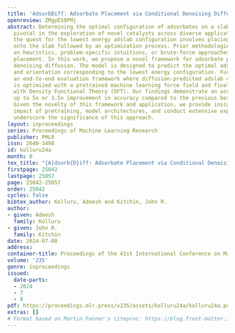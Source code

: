 ```yaml
---
title: 'AdsorbDiff: Adsorbate Placement via Conditional Denoising Diffusion'
openreview: ZMgpE58PMj
abstract: Determining the optimal configuration of adsorbates on a slab (adslab) is
  pivotal in the exploration of novel catalysts across diverse applications. Traditionally,
  the quest for the lowest energy adslab configuration involves placing the adsorbate
  onto the slab followed by an optimization process. Prior methodologies have relied
  on heuristics, problem-specific intuitions, or brute-force approaches to guide adsorbate
  placement. In this work, we propose a novel framework for adsorbate placement using
  denoising diffusion. The model is designed to predict the optimal adsorbate site
  and orientation corresponding to the lowest energy configuration. Further, we have
  an end-to-end evaluation framework where diffusion-predicted adslab configuration
  is optimized with a pretrained machine learning force field and finally evaluated
  with Density Functional Theory (DFT). Our findings demonstrate an acceleration of
  up to 5x or 3.5x improvement in accuracy compared to the previous best approach.
  Given the novelty of this framework and application, we provide insights into the
  impact of pretraining, model architectures, and conduct extensive experiments to
  underscore the significance of this approach.
layout: inproceedings
series: Proceedings of Machine Learning Research
publisher: PMLR
issn: 2640-3498
id: kolluru24a
month: 0
tex_title: "{A}dsorb{D}iff: Adsorbate Placement via Conditional Denoising Diffusion"
firstpage: 25042
lastpage: 25057
page: 25042-25057
order: 25042
cycles: false
bibtex_author: Kolluru, Adeesh and Kitchin, John R.
author:
- given: Adeesh
  family: Kolluru
- given: John R.
  family: Kitchin
date: 2024-07-08
address:
container-title: Proceedings of the 41st International Conference on Machine Learning
volume: '235'
genre: inproceedings
issued:
  date-parts:
  - 2024
  - 7
  - 8
pdf: https://proceedings.mlr.press/v235/assets/kolluru24a/kolluru24a.pdf
extras: []
# Format based on Martin Fenner's citeproc: https://blog.front-matter.io/posts/citeproc-yaml-for-bibliographies/
---
```

